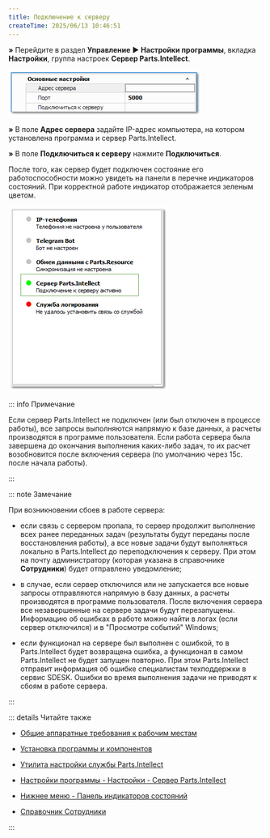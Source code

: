 ```yaml
---
title: Подключение к серверу
createTime: 2025/06/13 10:46:51
---
```

**»** Перейдите в раздел **Управление** ► **Настройки программы**, вкладка **Настройки**, группа настроек **Сервер Parts.Intellect**.

![](../../assets/work/three/274.png)

**»** В поле **Адрес сервера** задайте IP-адрес компьютера, на котором установлена программа и сервер Parts.Intellect.

**»** В поле **Подключиться к серверу** нажмите **Подключиться**.

После того, как сервер будет подключен состояние его работоспособности можно увидеть на панели в перечне индикаторов состояний. При корректной работе индикатор отображается зеленым цветом.

![](../../assets/work/three/279.png)

::: info Примечание

Если сервер Parts.Intellect не подключен (или был отключен в процессе работы), все запросы выполняются напрямую к базе данных, а расчеты производятся в программе пользователя. Если работа сервера была завершена до окончания выполнения каких-либо задач, то их расчет возобновится после включения сервера (по умолчанию через 15с. после начала работы). 

:::

::: note Замечание

При возникновении сбоев в работе сервера:

- если связь с сервером пропала, то сервер продолжит выполнение всех ранее переданных задач (результаты будут переданы после восстановления работы), а все новые задачи будут выполняться локально в Parts.Intellect до переподключения к серверу. При этом на почту администратору (которая указана в справочнике **Сотрудники**) будет отправлено уведомление; 

- в случае, если сервер отключился или не запускается все новые запросы отправляются напрямую в базу данных, а расчеты производятся в программе пользователя. После включения сервера все незавершенные на сервере задачи будут перезапущены. Информацию об ошибках в работе можно найти в логах (если сервер отключился) и в "Просмотре событий" Windows; 

- если функционал на сервере был выполнен с ошибкой, то в Parts.Intellect будет возвращена ошибка, а функционал в самом Parts.Intellect не будет запущен повторно. При этом Parts.Intellect отправит информация об ошибке специалистам техподдержки в сервис SDESK. Ошибки во время выполнения задачи не приводят к сбоям в работе сервера.

:::

::: details Читайте также

- [Общие аппаратные требования к рабочим местам](../../guide/tipovye_konfiguratsii_programmy/obschie_apparatnye_trebovanija_k_rabochim_mestam.md)

- [Установка программы и компонентов](../../guide/installing/ustanovka_programmy_i_komponentov.md)

- [Утилита настройки службы Parts.Intellect](../../specification/upravlenie/utilita_nastrojki_sluzhby_partsintellect.md)

- [Настройки программы - Настройки - Сервер Parts.Intellect](../../specification/upravlenie/nastrojki_programmy/nastrojki/server_parts_intellect.md)

- [Нижнее меню - Панель индикаторов состояний](../../specification/obshchie_printsipy/window/nizhnee_menju.md)

- [Справочник Сотрудники](../../specification/upravlenie/spravochniki/sotrudniki.md) 

:::